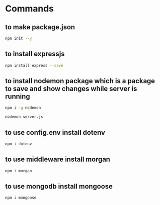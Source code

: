 # Commands 
## to make package.json
 ```sh
 npm init --y
 ```
 ## to install expressjs
 ```sh 
 npm install express --save
 ```
 ## to install nodemon package which is a package to save and show changes while server is running
 ```sh
 npm i -g nodemon
 ```
  ```sh
 nodemon server.js
 ```
 ## to use config.env install dotenv 
  ```sh
 npm i dotenv
 ```
 ## to use middleware install morgan 
  ```sh
 npm i morgan
 ```
 ## to use mongodb install mongoose 
  ```sh
 npm i mongoose
 ```

